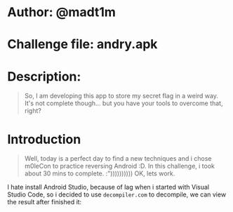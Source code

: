 # Author: @madt1m
# Challenge file: andry.apk
# Description:
> So, I am developing this app to store my secret flag in a weird way. It's not complete though... but you have your tools to overcome that, right?

# Introduction
> Well, today is a perfect day to find a new techniques and i chose m0leCon to practice reversing Android :D. In this challenge, i took about 30 mins to complete. :"))))))))))
> OK, lets work.

I hate install Android Studio, because of lag when i started with Visual Studio Code, so i decided to use `decompiler.com` to decompile, we can view the result after finished it:
